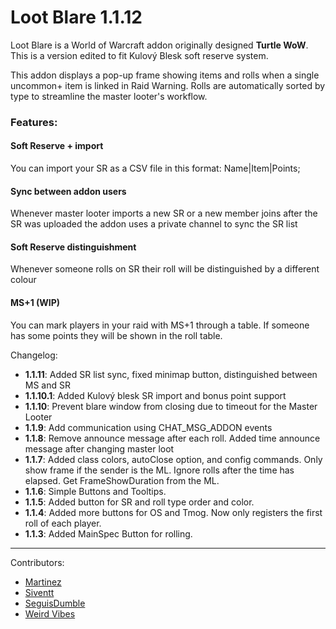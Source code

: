 # Loot Blare 1.1.12

Loot Blare is a World of Warcraft addon originally designed **Turtle WoW**.
This is a version edited to fit Kulový Blesk soft reserve system.

This addon displays a pop-up frame showing items and rolls when a single uncommon+ item is linked in Raid Warning. Rolls are automatically sorted by type to streamline the master looter's workflow.

### Features:
#### Soft Reserve + import
  You can import your SR as a CSV file in this format:
  Name|Item|Points;

#### Sync between addon users
  Whenever master looter imports a new SR or a new member joins after the SR was uploaded the addon uses a private channel to sync the SR list

#### Soft Reserve distinguishment
  Whenever someone rolls on SR their roll will be distinguished by a different colour

#### MS+1 (WIP)
  You can mark players in your raid with MS+1 through a table. If someone has some points they will be shown in the roll table.

Changelog:

- **1.1.11**: Added SR list sync, fixed minimap button, distinguished between MS and SR
- **1.1.10.1**: Added Kulový blesk SR import and bonus point support
- **1.1.10**: Prevent blare window from closing due to timeout for the Master Looter
- **1.1.9**: Add communication using CHAT_MSG_ADDON events
- **1.1.8**: Remove announce message after each roll. Added time announce message after changing master loot
- **1.1.7**: Added class colors, autoClose option, and config commands. Only show frame if the sender is the ML. Ignore rolls after the time has elapsed. Get FrameShowDuration from the ML.
- **1.1.6**: Simple Buttons and Tooltips.
- **1.1.5**: Added button for SR and roll type order and color.
- **1.1.4**: Added more buttons for OS and Tmog. Now only registers the first roll of each player.
- **1.1.3**: Added MainSpec Button for rolling.

___
Contributors:
* [Martinez](https://github.com/realMartinez?tab=repositories)
* [Siventt](https://github.com/Siventt/LootBlare)
* [SeguisDumble](https://github.com/SeguisDumble)
* [Weird Vibes](MarcelineVQ/LootBlare)
